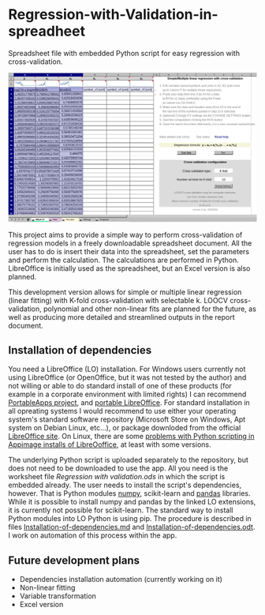 # Regression-with-Validation-in-spreadheet
Spreadsheet file with embedded Python script for easy regression with cross-validation.

![screenshot v. 0.2a](https://github.com/tomas4/Regression-with-Validation-in-spreadheet/blob/main/screenshot-v0.2a.png)

This project aims to provide a simple way to perform cross-validation of regression models in a freely downloadable spreadsheet document. All the user has to do is insert their data into the spreadsheet, set the parameters and perform the calculation. The calculations are performed in Python. LibreOffice is initially used as the spreadsheet, but an Excel version is also planned.

This development version allows for simple or multiple linear regression (linear fitting) with K-fold cross-validation with selectable k. LOOCV cross-validation, polynomial and other non-linear fits are planned for the future, as well as producing more detailed and streamlined outputs in the report document.

## Installation of dependencies
You need a LibreOffice (LO) installation. For Windows users currently not using LibreOffice (or OpenOffice, but it was not tested by the author) and not willing or able to do standard install of one of these products (for example in a corporate environment with limited rights) I can recommend [PortableApps project](https://portableapps.com), and [portable LibreOffice](https://portableapps.com/apps/office/libreoffice_portable). For standard installation in all opreating systems I would recommend to use either your operating system's standard software repository (Microsoft Store on Windows, Apt system on Debian Linux, etc...), or package downloded from the official [LibreOffice site](https://www.libreoffice.org/). On Linux, there are some [problems with Python scripting in Appimage installs of LibreOoffice](https://duckduckgo.com/?t=midori&q=problems+with+Python+scripting+in+Appimage+installs+of+LibreOoffice&ia=web), at least with some versions.

The underlying Python script is uploaded separately to the repository, but does not need to be downloaded to use the app. All you need is the worksheet file _Regression with validation.ods_ in which the script is embedded already. The user needs to install the script's dependencies, however. That is Python modules [numpy](https://extensions.libreoffice.org/en/extensions/show/41995), scikit-learn and [pandas](https://extensions.libreoffice.org/en/extensions/show/41998) libraries. While it is possible to install numpy and pandas by the linked LO extensions, it is currently not possible for scikit-learn. The standard way to install Python modules into LO Python is using pip. The procedure is described in files [Installation-of-dependencies.md](https://github.com/tomas4/Regression-with-Validation-in-spreadheet/edit/main/Installation-of-dependencies.md) and [Installation-of-dependencies.odt](https://github.com/tomas4/Regression-with-Validation-in-spreadheet/edit/main/Installation-of-dependencies.odt). I work on automation of this process within the app.

## Future development plans
* Dependencies installation automation (currently working on it)
* Non-linear fitting
* Variable transformation
* Excel version
